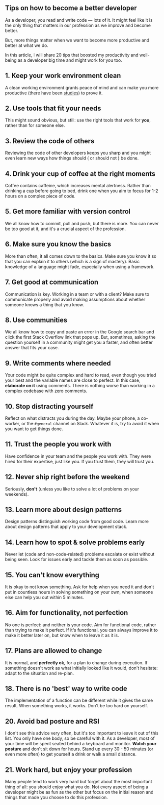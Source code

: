 ## Tips on how to become a better developer

As a developer, you read and write code — lots of it. It might feel like it is the only thing that matters in our profession as we improve and become better.

But, more things matter when we want to become more productive and better at what we do.

In this article, I will share 20 tips that boosted my productivity and well-being as a developer big time and might work for you too.

## 1. Keep your work environment clean

A clean working environment grants peace of mind and can make you more productive (there have been [studies](https://www.researchgate.net/publication/327022122_Impact_of_cleanliness_on_the_productivity_of_employees)) to prove it.

## 2. Use tools that fit **your** needs

This might sound obvious, but still: use the right tools that work for **you**, rather than for someone else.

## 3. Review the code of others

Reviewing the code of other developers keeps you sharp and you might even learn new ways how things should ( or should not ) be done.

## 4. Drink your cup of coffee at the right moments

Coffee contains caffeine, which increases mental alertness. Rather than drinking a cup before going to bed, drink one when you aim to focus for 1-2 hours on a complex piece of code.

## 5. Get more familiar with version control

We all know how to commit, pull and push, but there is more. You can never be too good at it, and it's a crucial aspect of the profession.

## 6. Make sure you know the basics

More than often, it all comes down to the basics. Make sure you know it so that you can explain it to others (which is a sign of mastery). Basic knowledge of a language might fade, especially when using a framework.

## 7. Get good at communication

Communication is key. Working in a team or with a client? Make sure to communicate properly and avoid making assumptions about whether someone knows a thing that you know.

## 8. Use communities

We all know how to copy and paste an error in the Google search bar and click the first Stack Overflow link that pops up. But, sometimes, asking the question yourself in a community might get you a faster, and often better answer that fits your case.

## 9. Write comments where needed

Your code might be quite complex and hard to read, even though you tried your best and the variable names are close to perfect. In this case, **elaborate on it** using comments. There is nothing worse than working in a complex codebase with zero comments.

## 10. Stop distracting yourself

Reflect on what distracts you during the day. Maybe your phone, a co-worker, or the `#general` channel on Slack. Whatever it is, try to avoid it when you want to get things done.

## 11. Trust the people you work with

Have confidence in your team and the people you work with. They were hired for their expertise, just like you. If you trust them, they will trust you.

## 12. Never ship right before the weekend

Seriously, **don't** (unless you like to solve a lot of problems on your weekends).

## 13. Learn more about design patterns

Design patterns distinguish working code from good code. Learn more about design patterns that apply to your development stack.

## 14. Learn how to spot & solve problems early

Never let (code and non-code-related) problems escalate or exist without being seen. Look for issues early and tackle them as soon as possible.

## 15. You can't know everything

It is okay to not know something. Ask for help when you need it and don't put in countless hours in solving something on your own, when someone else can help you out within 5 minutes.

## 16. Aim for functionality, not perfection

No one is perfect: and neither is your code. Aim for functional code, rather than trying to make it perfect. If it's functional, you can always improve it to make it better later on, but know when to leave it as it is.

## 17. Plans **are** allowed to change

It is normal, and **perfectly ok**, for a plan to change during execution. If something doesn't work as what initially looked like it would, don't hesitate: adapt to the situation and re-plan.

## 18. There is no 'best' way to write code

The implementation of a function can be different while it gives the same result. When something works, it works. Don't be too hard on yourself.

## 20. Avoid bad posture and RSI

I don't see this advice very often, but it's too important to leave it out of this list. You only have one body, so be careful with it. As a developer, most of your time will be spent seated behind a keyboard and monitor. **Watch your posture** and don't sit down for hours. Stand up every 30 - 50 minutes (or even more often) to get yourself a drink or walk a small distance.

## 21. Work hard, but enjoy your profession

Many people tend to work very hard but forget about the most important thing of all: you should enjoy what you do. Not every aspect of being a developer might be as fun as the other but focus on the initial reason and things that made you choose to do this profession.
